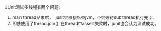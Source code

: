 JUnit测试多线程有两个问题:

1. main thread结束后，　junit会直接结束jvm，不会等待sub thread执行完毕.
2. 即使使用了thread.join(), 在thread中assert失败时，junit也会认为测试成功。